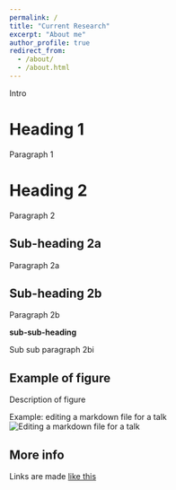 ```yaml
---
permalink: /
title: "Current Research"
excerpt: "About me"
author_profile: true
redirect_from: 
  - /about/
  - /about.html
---
```


Intro

Heading 1
======
Paragraph 1

Heading 2
======
Paragraph 2

Sub-heading 2a
------
Paragraph 2a

Sub-heading 2b
------
Paragraph 2b

**sub-sub-heading**

Sub sub paragraph 2bi

Example of figure
------
Description of figure

Example: editing a markdown file for a talk
![Editing a markdown file for a talk](/images/editing-talk.png)

More info
------
Links are made [like this](https://www.google.com/)
